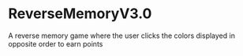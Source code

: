 # ReverseMemoryV3.0
A reverse memory game where the user clicks the colors displayed in opposite order to earn points
